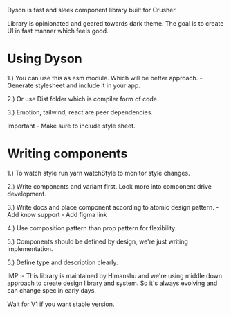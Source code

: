 Dyson is fast and sleek component library built for Crusher.

Library is opinionated and geared towards dark theme. The goal is to create UI in fast manner which feels good.

# Using Dyson
1.) You can use this as esm module. Which will be better approach.
    - Generate stylesheet and include it in your app.

2.) Or use Dist folder which is compiler form of code.

3.) Emotion, tailwind, react are peer dependencies.

Important - Make sure to include style sheet.

# Writing components

1.) To watch style run yarn watchStyle to monitor style changes.

2.) Write components and variant first. Look more into component drive development.

3.) Write docs and place component according to atomic design pattern.
    - Add know support
    - Add figma link

4.) Use composition pattern than prop pattern for flexibility.

5.) Components should be defined by design, we're just writing implementation.

5.) Define type and description clearly.

IMP :- This library is maintained by Himanshu and we're using middle down approach to create design library and system.
So it's always evolving and can change spec in early days.

Wait for V1 if you want stable version.

